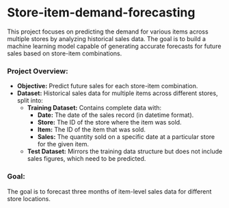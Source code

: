 # Store-item-demand-forecasting
This project focuses on predicting the demand for various items across multiple stores by analyzing historical sales data. The goal is to build a machine learning model capable of generating accurate forecasts for future sales based on store-item combinations.

### Project Overview:
- **Objective:** Predict future sales for each store-item combination.
- **Dataset:** Historical sales data for multiple items across different stores, split into:
  - **Training Dataset:** Contains complete data with:
    - **Date:** The date of the sales record (in datetime format).
    - **Store:** The ID of the store where the item was sold.
    - **Item:** The ID of the item that was sold.
    - **Sales:** The quantity sold on a specific date at a particular store for the given item.
  - **Test Dataset:** Mirrors the training data structure but does not include sales figures, which need to be predicted.

### Goal:
The goal is to forecast three months of item-level sales data for different store locations.
